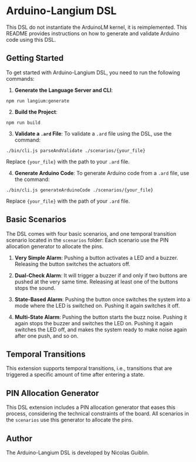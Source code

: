 # Arduino-Langium DSL

This DSL do not instantiate the ArduinoLM kernel, it is reimplemented.
This README provides instructions on how to generate and validate Arduino code using this DSL.

## Getting Started

To get started with Arduino-Langium DSL, you need to run the following commands:

1. **Generate the Language Server and CLI**: 

```
npm run langium:generate
```

2. **Build the Project**:

```
npm run build
```

3. **Validate a `.ard` File**:
To validate a `.ard` file using the DSL, use the command:

```
./bin/cli.js parseAndValidate ./scenarios/{your_file}
```

Replace `{your_file}` with the path to your `.ard` file.

4. **Generate Arduino Code**:
To generate Arduino code from a `.ard` file, use the command:

```
./bin/cli.js generateArduinoCode ./scenarios/{your_file}
```

Replace `{your_file}` with the path of your `.ard` file.

## Basic Scenarios

The DSL comes with four basic scenarios, and one temporal transition scenario located in the `scenarios` folder:
Each scenario use the PIN allocation generator to allocate the pins.

1. **Very Simple Alarm**: Pushing a button activates a LED and a buzzer. Releasing the button switches the actuators off.

2. **Dual-Check Alarm**: It will trigger a buzzer if and only if two buttons are pushed at the very same time. Releasing at least one of the buttons stops the sound.

3. **State-Based Alarm**: Pushing the button once switches the system into a mode where the LED is switched on. Pushing it again switches it off.

4. **Multi-State Alarm**: Pushing the button starts the buzz noise. Pushing it again stops the buzzer and switches the LED on. Pushing it again switches the LED off, and makes the system ready to make noise again after one push, and so on.

## Temporal Transitions

This extension supports temporal transitions, i.e., transitions that are triggered a specific amount of time after entering a state.

## PIN Allocation Generator

This DSL extension includes a PIN allocation generator that eases this process, considering the technical constraints of the board.
All scenarios in the `scenarios` use this generator to allocate the pins.

## Author

The Arduino-Langium DSL is developed by Nicolas Guiblin.